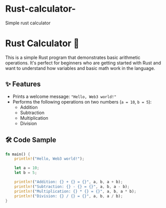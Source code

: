 # Rust-calculator-
Simple rust calculator 
# Rust Calculator 🧮

This is a simple Rust program that demonstrates basic arithmetic operations. It's perfect for beginners who are getting started with Rust and want to understand how variables and basic math work in the language.

## ✨ Features

- Prints a welcome message: `"Hello, Web3 world!"`
- Performs the following operations on two numbers (`a = 10`, `b = 5`):
  - Addition
  - Subtraction
  - Multiplication
  - Division

## 🛠 Code Sample

```rust
fn main() {
    println!("Hello, Web3 world!");

    let a = 10;
    let b = 5;

    println!("Addition: {} + {} = {}", a, b, a + b);
    println!("Subtraction: {} - {} = {}", a, b, a - b);
    println!("Multiplication: {} * {} = {}", a, b, a * b);
    println!("Division: {} / {} = {}", a, b, a / b);
}
